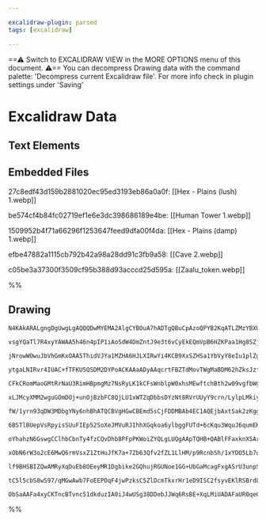 ```yaml
---

excalidraw-plugin: parsed
tags: [excalidraw]

---
```

==⚠  Switch to EXCALIDRAW VIEW in the MORE OPTIONS menu of this document. ⚠== You can decompress Drawing data with the command palette: 'Decompress current Excalidraw file'. For more info check in plugin settings under 'Saving'


# Excalidraw Data

## Text Elements
## Embedded Files
27c8edf43d159b2881020ec95ed3193eb86a0a0f: [[Hex - Plains (lush) 1.webp]]

be574cf4b84fc02719ef1e6e3dc398686189e4be: [[Human Tower 1.webp]]

1509952b4f71a66296f1253647feed9dfa00f4da: [[Hex - Plains (damp) 1.webp]]

efbe47882a1115cb792b42a98a28dd91c3fb9a58: [[Cave 2.webp]]

c05be3a37300f3509cf95b388d93acccd25d595a: [[Zaalu_token.webp]]

%%
## Drawing
```compressed-json
N4KAkARALgngDgUwgLgAQQQDwMYEMA2AlgCYBOuA7hADTgQBuCpAzoQPYB2KqATLZMzYBXUtiRoIACyhQ4zZAHoFAc0JRJQgEYA6bGwC2CgF7N6hbEcK4OCtptbErHALRY8RMpWdx8Q1TdIEfARcZgRmBShcZQUebQB2bQBWGjoghH0EDihmbgBtcDBQMBKIEm4IZQBJQgA2bGUOOFSSyFhECsJ9aKR+UsxuZx4ABjiARiSAZiSAThH4mfjamaT4

vsgYQaTl7R4xyYAWAA5h46n4pIP1iAoSdW4DmZntJ9e3t6vCyEkEQmVpB6HZKPaa1Hg8SZjC4ra7WZTBbjDa7MKCkNgAawQAGE2Pg2KQKqjrMw4LhAtkWqVNLhsOjlGihBxiDi8QSJESOCSyVkoJTIAAzQj4fAAZVgCIkkhpGkCfIgKLRmIA6ndJNwxsjURiEGKYBL0IIPHKGf8OOFcmgNV8IGxSdg1JtLcMkdaGUyzcwLagOEJhciEAhiNxFvEx

jNrowWOwuJbVhGmKxOAA5ThidVJYa1MZHA6HJLXIRwYi4KCB9XxSZHSa1YbVyY8eIu1plZgAEXSpaDaH5BDC13pwjgVWIXryAF1rpphEyAKLBTLZUcT61EDjo7g+v0rti0stoVFCBDXQXBYcVCbDJ5JHiaA780O4Wpgma1fljHhTWoHeL8gPEGbED2zr8gcxZysw7jiKgBStGAVqwWMXzLs2hBMlgFQAFpGHK/LkJkZ5oJu+CaiWQhehAiBMqhyh

ytgaLNIRvr4IUAC+fTFKU5QSDM2DYPoACKAAaADyAAqcrtFBZTdMovTWgMaBDM62hZksJzfmCYJ8NajqoM4hzPN+jYnO+GYXNpza3MQ9xoI8zzvA5TyfM2Px/ACtlApcMyguCkLQvm1pwvqTalAq2osvihLkJypLkryk40nSbrMrikXstFXJxThQqiuKUlStgMpyc2YXKqq6qaoqOp5RUhrlNcJqSB6XrwaUto0g66rOg107EM1G5Mf6e6oEk2aT

CFkCRomMaoGMtRrNaU3RimHBpmgMz7NsRyLK1kCFsWnblpW0xhsMEwftchBth2w09vgfbWgOhbDkuk69XOGQ8q9K6oeujFbs2eK7l2qAHke1onggBHoA22BHIGIGTMQEwzJoPBHEcYyjMMCDYCsgaQt5CCaEctS4MM5P8uBkH5F8cHrHBSGXWhCnoOTOF4VDINESRUBkRUlGOBwNHXHRtoDcKrHsdaXHoEkABCCDogcQhVMMEnwFJXQ9HKrNJNow

xLJMcyXMM2wguGOmDOj+unOjBzbFC8QjLU1xWTZqDbbsDYzNt8RVrUUyY9crn/LylpLMkiyZpC+zHBMsLC8FlXhalbLoBymU8nK1K0k9TIRen0AZbF2fHjlur6lI0oiMVoVamV1lqpaKeYpXUl1UGPV+E15oVda7X2rAXUTRAyX9f9xHWmEw0Y6skzxlGnDcHszmlEtyaplBWNhvEoYggWRYlsNULHaNG3gsHMvXcEh3dr24PNk9Q4jvkyFUu985

fW/1yrn93qDW3MDbgYNy6nhBhATQCBVgHGwCBEmd5sCjFDDMBAb4EC1AQEjbAxtSak2zKgg4UDqYECgjBVou1GatHfpAVCxB0ISFwGMDmuB8Lc0ASVKIfNyKC2orReiEtmIlDYoUDitCIFYhgCWCgtQRQAGkNYdAkNrWSutuCTEmC8JI15tE1mNu+Hgltmy6WcAcQ22htpmX9v7XyRw3blTQF7QxcwjgjBmGdSEAUXK/DDtwJIRxgSZjMfHcaOYF

6BSTlBUepVsRpyisSUuFIEp52SoXeJMVuRJIhhXGqkoa6ylbggFUTd+6cKqu3WquJ6qumEKaPuLcB52k6k6Ue496kAIBqFP83BnyHEXtNdUBwLLrwTMtLeK9nyGzDOE5s+1j4g1PgHU4pwVhr1oTfBAd9UB3Qek/BkL9vrNinIyYgH0Fw5B/j9Ncgjf47kxCDUB2TwEVDQVA78GMeBMLGBMbAmgFg3iGbgX2uB0bEH/GMHB/JNAzFwP4kh+pyElE

oYhahzN6GswgCClhbCbnTy4fzCQvDhb8PFpPKWoiZYQLgLUQgAApTQHB+QABlFFaxknXSArMlIqTGAcIZ1Y5g8AdrUOxVtFLHQsRjI4FxtqkxFZmexJS0D+IsbmXM6NjITEDmsqQPj3IjQCWE9V0rhiY22JcRO8IomFLSelBJmT4rWlzklXqtqM4lwddlYUFS8mFVruBBuRSHGzUKT6g0VSu41J7hPENjSOrDxad3d07SebT26WgSEtRqz9OjCvV

xObN6rW3o2cE6MwQ6rmVsxZ1ZtHuJfK7a+7Zb63Qfv2fZL1LlHM/p9RcnbSh/1xYDO5Lb7qP1KJDaGEAkFJCgZMXAkwKzAWmJeOBKxNCViOP+OdvFsDEA/MQWYSRcDwrIXTZFTMZYswqPOiArFwDIUxXAOAYpj7cA4tAH4mQKjFlIOuPoDBCAIAoPLRK+cUqsgqAAYn5DB2DlIp0iDilUUs+gxRVTdRASDYwEDYew/B7AiGeTIYyCBlJrq4l2oyV

lf9BHSBIZQwAMRyXqDuEb8OEeyMR1Dgbike2GQhujRGUNoe1GG+UbGaMcagFxgASrU3unpSmQFo/RjIwkmkJtmt1QoAnVP6AY5wKADHWFCl0l45TUmuMGeyCKQgRgoIjEk4JzjKHRJYCgAAQSII0CowR+SOtKCpoTGQX2kE83RtgFAfi4HYZ03TwX9AziZB5iLUWQgQLJGiKgTm9Mpay6JTWFRkrwYgmiYUgl1ELu9t5GOywjJr3lGLYUABNPxpN

tC5l5cbS8wS97/qMGwAwb7FoEEPOqF4jwPzksC5ZlDcmTkxrHr1eD9ISC2fsyvEKlRSBrdLAxEa/7VvEAALJsHoUl3Amhgggx2WO7bJA3ViIgPLXEEDSDKGpAACj2GsXgUJqB/d+8MZIABKOUMmEDKF9GSIrH3cDffGgDiESJeCI9QMDpIYPpsWec1AETmJ1NQGjF6VN47OYQ7Qjt4laAntZEu9dkBpBDyiyIPtx5zYOCsKguztqQgoCrm50zhA2

ObSaAAFa4xyCKTncBTvnc51dkduzIA0iJ4wUSg38DDebJJWq6RsBE+XqLMiUADAFaUR0qeQ7gH31Hb/UInmDeEHV5rwRd6wAiIFEKcIb6WIgBYkAA===
```
%%